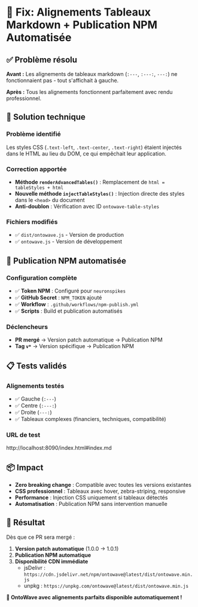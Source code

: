 # 🎯 Fix: Alignements Tableaux Markdown + Publication NPM Automatisée

## ✅ Problème résolu

**Avant :** Les alignements de tableaux markdown (`:---`, `:---:`, `---:`) ne fonctionnaient pas - tout s'affichait à gauche.

**Après :** Tous les alignements fonctionnent parfaitement avec rendu professionnel.

## 🔧 Solution technique

### Problème identifié
Les styles CSS (`.text-left`, `.text-center`, `.text-right`) étaient injectés dans le HTML au lieu du DOM, ce qui empêchait leur application.

### Correction apportée
- **Méthode `renderAdvancedTables()`** : Remplacement de `html = tableStyles + html` 
- **Nouvelle méthode `injectTableStyles()`** : Injection directe des styles dans le `<head>` du document
- **Anti-doublon** : Vérification avec ID `ontowave-table-styles`

### Fichiers modifiés
- ✅ `dist/ontowave.js` - Version de production
- ✅ `ontowave.js` - Version de développement

## 🚀 Publication NPM automatisée

### Configuration complète
- ✅ **Token NPM** : Configuré pour `neuronspikes`
- ✅ **GitHub Secret** : `NPM_TOKEN` ajouté
- ✅ **Workflow** : `.github/workflows/npm-publish.yml`
- ✅ **Scripts** : Build et publication automatisés

### Déclencheurs
- **PR mergé** → Version patch automatique → Publication NPM
- **Tag `v*`** → Version spécifique → Publication NPM

## 📋 Tests validés

### Alignements testés
- ✅ Gauche (`:---`) 
- ✅ Centre (`:---:`)
- ✅ Droite (`---:`)
- ✅ Tableaux complexes (financiers, techniques, compatibilité)

### URL de test
http://localhost:8090/index.html#index.md

## 📦 Impact

- **Zero breaking change** : Compatible avec toutes les versions existantes
- **CSS professionnel** : Tableaux avec hover, zebra-striping, responsive
- **Performance** : Injection CSS uniquement si tableaux détectés
- **Automatisation** : Publication NPM sans intervention manuelle

## 🎉 Résultat

Dès que ce PR sera mergé :
1. **Version patch automatique** (1.0.0 → 1.0.1)
2. **Publication NPM automatique**
3. **Disponibilité CDN immédiate**
   - jsDelivr : `https://cdn.jsdelivr.net/npm/ontowave@latest/dist/ontowave.min.js`
   - unpkg : `https://unpkg.com/ontowave@latest/dist/ontowave.min.js`

**🌊 OntoWave avec alignements parfaits disponible automatiquement !**